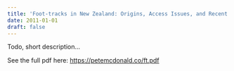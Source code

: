 ```yaml
---
title: 'Foot-tracks in New Zealand: Origins, Access Issues, and Recent Developments'
date: 2011-01-01
draft: false
---
```


Todo, short description...

See the full pdf here: https://petemcdonald.co/ft.pdf
